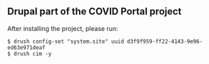 ## Drupal part of the COVID Portal project

After installing the project, please run:

```
$ drush config-set "system.site" uuid d3f9f959-ff22-4143-9e96-ed63e971deaf
$ drush cim -y
```

